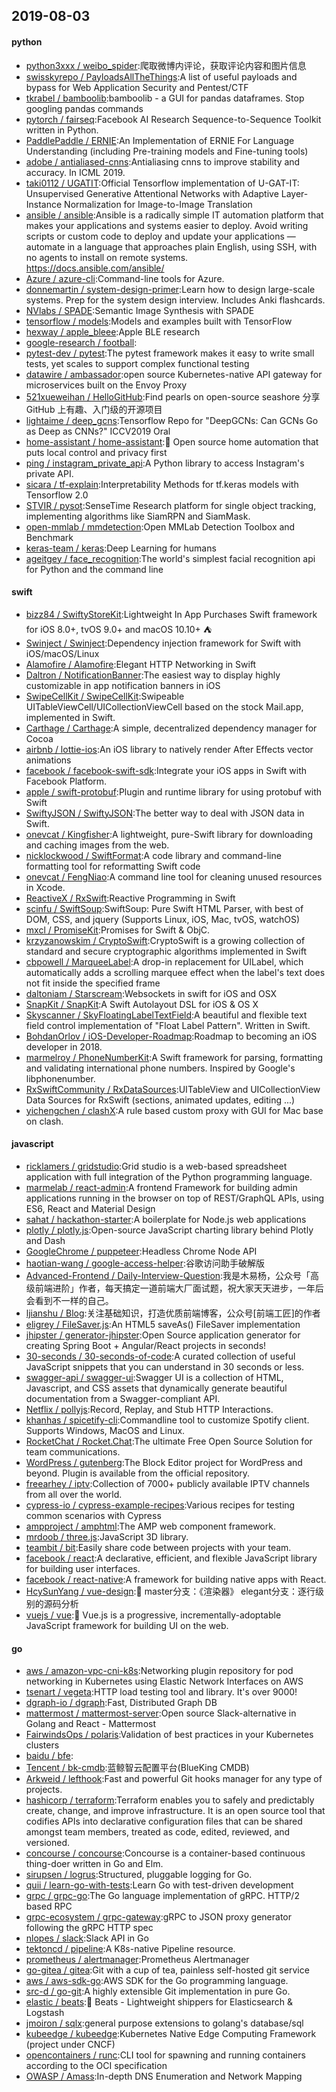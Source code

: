 ## 2019-08-03

#### python
* [python3xxx / weibo_spider](https://github.com/python3xxx/weibo_spider):爬取微博内评论，获取评论内容和图片信息
* [swisskyrepo / PayloadsAllTheThings](https://github.com/swisskyrepo/PayloadsAllTheThings):A list of useful payloads and bypass for Web Application Security and Pentest/CTF
* [tkrabel / bamboolib](https://github.com/tkrabel/bamboolib):bamboolib - a GUI for pandas dataframes. Stop googling pandas commands
* [pytorch / fairseq](https://github.com/pytorch/fairseq):Facebook AI Research Sequence-to-Sequence Toolkit written in Python.
* [PaddlePaddle / ERNIE](https://github.com/PaddlePaddle/ERNIE):An Implementation of ERNIE For Language Understanding (including Pre-training models and Fine-tuning tools)
* [adobe / antialiased-cnns](https://github.com/adobe/antialiased-cnns):Antialiasing cnns to improve stability and accuracy. In ICML 2019.
* [taki0112 / UGATIT](https://github.com/taki0112/UGATIT):Official Tensorflow implementation of U-GAT-IT: Unsupervised Generative Attentional Networks with Adaptive Layer-Instance Normalization for Image-to-Image Translation
* [ansible / ansible](https://github.com/ansible/ansible):Ansible is a radically simple IT automation platform that makes your applications and systems easier to deploy. Avoid writing scripts or custom code to deploy and update your applications — automate in a language that approaches plain English, using SSH, with no agents to install on remote systems. https://docs.ansible.com/ansible/
* [Azure / azure-cli](https://github.com/Azure/azure-cli):Command-line tools for Azure.
* [donnemartin / system-design-primer](https://github.com/donnemartin/system-design-primer):Learn how to design large-scale systems. Prep for the system design interview. Includes Anki flashcards.
* [NVlabs / SPADE](https://github.com/NVlabs/SPADE):Semantic Image Synthesis with SPADE
* [tensorflow / models](https://github.com/tensorflow/models):Models and examples built with TensorFlow
* [hexway / apple_bleee](https://github.com/hexway/apple_bleee):Apple BLE research
* [google-research / football](https://github.com/google-research/football):
* [pytest-dev / pytest](https://github.com/pytest-dev/pytest):The pytest framework makes it easy to write small tests, yet scales to support complex functional testing
* [datawire / ambassador](https://github.com/datawire/ambassador):open source Kubernetes-native API gateway for microservices built on the Envoy Proxy
* [521xueweihan / HelloGitHub](https://github.com/521xueweihan/HelloGitHub):Find pearls on open-source seashore 分享 GitHub 上有趣、入门级的开源项目
* [lightaime / deep_gcns](https://github.com/lightaime/deep_gcns):Tensorflow Repo for "DeepGCNs: Can GCNs Go as Deep as CNNs?" ICCV2019 Oral
* [home-assistant / home-assistant](https://github.com/home-assistant/home-assistant):🏡
Open source home automation that puts local control and privacy first
* [ping / instagram_private_api](https://github.com/ping/instagram_private_api):A Python library to access Instagram's private API.
* [sicara / tf-explain](https://github.com/sicara/tf-explain):Interpretability Methods for tf.keras models with Tensorflow 2.0
* [STVIR / pysot](https://github.com/STVIR/pysot):SenseTime Research platform for single object tracking, implementing algorithms like SiamRPN and SiamMask.
* [open-mmlab / mmdetection](https://github.com/open-mmlab/mmdetection):Open MMLab Detection Toolbox and Benchmark
* [keras-team / keras](https://github.com/keras-team/keras):Deep Learning for humans
* [ageitgey / face_recognition](https://github.com/ageitgey/face_recognition):The world's simplest facial recognition api for Python and the command line

#### swift
* [bizz84 / SwiftyStoreKit](https://github.com/bizz84/SwiftyStoreKit):Lightweight In App Purchases Swift framework for iOS 8.0+, tvOS 9.0+ and macOS 10.10+ ⛺
* [Swinject / Swinject](https://github.com/Swinject/Swinject):Dependency injection framework for Swift with iOS/macOS/Linux
* [Alamofire / Alamofire](https://github.com/Alamofire/Alamofire):Elegant HTTP Networking in Swift
* [Daltron / NotificationBanner](https://github.com/Daltron/NotificationBanner):The easiest way to display highly customizable in app notification banners in iOS
* [SwipeCellKit / SwipeCellKit](https://github.com/SwipeCellKit/SwipeCellKit):Swipeable UITableViewCell/UICollectionViewCell based on the stock Mail.app, implemented in Swift.
* [Carthage / Carthage](https://github.com/Carthage/Carthage):A simple, decentralized dependency manager for Cocoa
* [airbnb / lottie-ios](https://github.com/airbnb/lottie-ios):An iOS library to natively render After Effects vector animations
* [facebook / facebook-swift-sdk](https://github.com/facebook/facebook-swift-sdk):Integrate your iOS apps in Swift with Facebook Platform.
* [apple / swift-protobuf](https://github.com/apple/swift-protobuf):Plugin and runtime library for using protobuf with Swift
* [SwiftyJSON / SwiftyJSON](https://github.com/SwiftyJSON/SwiftyJSON):The better way to deal with JSON data in Swift.
* [onevcat / Kingfisher](https://github.com/onevcat/Kingfisher):A lightweight, pure-Swift library for downloading and caching images from the web.
* [nicklockwood / SwiftFormat](https://github.com/nicklockwood/SwiftFormat):A code library and command-line formatting tool for reformatting Swift code
* [onevcat / FengNiao](https://github.com/onevcat/FengNiao):A command line tool for cleaning unused resources in Xcode.
* [ReactiveX / RxSwift](https://github.com/ReactiveX/RxSwift):Reactive Programming in Swift
* [scinfu / SwiftSoup](https://github.com/scinfu/SwiftSoup):SwiftSoup: Pure Swift HTML Parser, with best of DOM, CSS, and jquery (Supports Linux, iOS, Mac, tvOS, watchOS)
* [mxcl / PromiseKit](https://github.com/mxcl/PromiseKit):Promises for Swift & ObjC.
* [krzyzanowskim / CryptoSwift](https://github.com/krzyzanowskim/CryptoSwift):CryptoSwift is a growing collection of standard and secure cryptographic algorithms implemented in Swift
* [cbpowell / MarqueeLabel](https://github.com/cbpowell/MarqueeLabel):A drop-in replacement for UILabel, which automatically adds a scrolling marquee effect when the label's text does not fit inside the specified frame
* [daltoniam / Starscream](https://github.com/daltoniam/Starscream):Websockets in swift for iOS and OSX
* [SnapKit / SnapKit](https://github.com/SnapKit/SnapKit):A Swift Autolayout DSL for iOS & OS X
* [Skyscanner / SkyFloatingLabelTextField](https://github.com/Skyscanner/SkyFloatingLabelTextField):A beautiful and flexible text field control implementation of "Float Label Pattern". Written in Swift.
* [BohdanOrlov / iOS-Developer-Roadmap](https://github.com/BohdanOrlov/iOS-Developer-Roadmap):Roadmap to becoming an iOS developer in 2018.
* [marmelroy / PhoneNumberKit](https://github.com/marmelroy/PhoneNumberKit):A Swift framework for parsing, formatting and validating international phone numbers. Inspired by Google's libphonenumber.
* [RxSwiftCommunity / RxDataSources](https://github.com/RxSwiftCommunity/RxDataSources):UITableView and UICollectionView Data Sources for RxSwift (sections, animated updates, editing ...)
* [yichengchen / clashX](https://github.com/yichengchen/clashX):A rule based custom proxy with GUI for Mac base on clash.

#### javascript
* [ricklamers / gridstudio](https://github.com/ricklamers/gridstudio):Grid studio is a web-based spreadsheet application with full integration of the Python programming language.
* [marmelab / react-admin](https://github.com/marmelab/react-admin):A frontend Framework for building admin applications running in the browser on top of REST/GraphQL APIs, using ES6, React and Material Design
* [sahat / hackathon-starter](https://github.com/sahat/hackathon-starter):A boilerplate for Node.js web applications
* [plotly / plotly.js](https://github.com/plotly/plotly.js):Open-source JavaScript charting library behind Plotly and Dash
* [GoogleChrome / puppeteer](https://github.com/GoogleChrome/puppeteer):Headless Chrome Node API
* [haotian-wang / google-access-helper](https://github.com/haotian-wang/google-access-helper):谷歌访问助手破解版
* [Advanced-Frontend / Daily-Interview-Question](https://github.com/Advanced-Frontend/Daily-Interview-Question):我是木易杨，公众号「高级前端进阶」作者，每天搞定一道前端大厂面试题，祝大家天天进步，一年后会看到不一样的自己。
* [ljianshu / Blog](https://github.com/ljianshu/Blog):关注基础知识，打造优质前端博客，公众号[前端工匠]的作者
* [eligrey / FileSaver.js](https://github.com/eligrey/FileSaver.js):An HTML5 saveAs() FileSaver implementation
* [jhipster / generator-jhipster](https://github.com/jhipster/generator-jhipster):Open Source application generator for creating Spring Boot + Angular/React projects in seconds!
* [30-seconds / 30-seconds-of-code](https://github.com/30-seconds/30-seconds-of-code):A curated collection of useful JavaScript snippets that you can understand in 30 seconds or less.
* [swagger-api / swagger-ui](https://github.com/swagger-api/swagger-ui):Swagger UI is a collection of HTML, Javascript, and CSS assets that dynamically generate beautiful documentation from a Swagger-compliant API.
* [Netflix / pollyjs](https://github.com/Netflix/pollyjs):Record, Replay, and Stub HTTP Interactions.
* [khanhas / spicetify-cli](https://github.com/khanhas/spicetify-cli):Commandline tool to customize Spotify client. Supports Windows, MacOS and Linux.
* [RocketChat / Rocket.Chat](https://github.com/RocketChat/Rocket.Chat):The ultimate Free Open Source Solution for team communications.
* [WordPress / gutenberg](https://github.com/WordPress/gutenberg):The Block Editor project for WordPress and beyond. Plugin is available from the official repository.
* [freearhey / iptv](https://github.com/freearhey/iptv):Collection of 7000+ publicly available IPTV channels from all over the world.
* [cypress-io / cypress-example-recipes](https://github.com/cypress-io/cypress-example-recipes):Various recipes for testing common scenarios with Cypress
* [ampproject / amphtml](https://github.com/ampproject/amphtml):The AMP web component framework.
* [mrdoob / three.js](https://github.com/mrdoob/three.js):JavaScript 3D library.
* [teambit / bit](https://github.com/teambit/bit):Easily share code between projects with your team.
* [facebook / react](https://github.com/facebook/react):A declarative, efficient, and flexible JavaScript library for building user interfaces.
* [facebook / react-native](https://github.com/facebook/react-native):A framework for building native apps with React.
* [HcySunYang / vue-design](https://github.com/HcySunYang/vue-design):📖
master分支：《渲染器》 elegant分支：逐行级别的源码分析
* [vuejs / vue](https://github.com/vuejs/vue):🖖
Vue.js is a progressive, incrementally-adoptable JavaScript framework for building UI on the web.

#### go
* [aws / amazon-vpc-cni-k8s](https://github.com/aws/amazon-vpc-cni-k8s):Networking plugin repository for pod networking in Kubernetes using Elastic Network Interfaces on AWS
* [tsenart / vegeta](https://github.com/tsenart/vegeta):HTTP load testing tool and library. It's over 9000!
* [dgraph-io / dgraph](https://github.com/dgraph-io/dgraph):Fast, Distributed Graph DB
* [mattermost / mattermost-server](https://github.com/mattermost/mattermost-server):Open source Slack-alternative in Golang and React - Mattermost
* [FairwindsOps / polaris](https://github.com/FairwindsOps/polaris):Validation of best practices in your Kubernetes clusters
* [baidu / bfe](https://github.com/baidu/bfe):
* [Tencent / bk-cmdb](https://github.com/Tencent/bk-cmdb):蓝鲸智云配置平台(BlueKing CMDB)
* [Arkweid / lefthook](https://github.com/Arkweid/lefthook):Fast and powerful Git hooks manager for any type of projects.
* [hashicorp / terraform](https://github.com/hashicorp/terraform):Terraform enables you to safely and predictably create, change, and improve infrastructure. It is an open source tool that codifies APIs into declarative configuration files that can be shared amongst team members, treated as code, edited, reviewed, and versioned.
* [concourse / concourse](https://github.com/concourse/concourse):Concourse is a container-based continuous thing-doer written in Go and Elm.
* [sirupsen / logrus](https://github.com/sirupsen/logrus):Structured, pluggable logging for Go.
* [quii / learn-go-with-tests](https://github.com/quii/learn-go-with-tests):Learn Go with test-driven development
* [grpc / grpc-go](https://github.com/grpc/grpc-go):The Go language implementation of gRPC. HTTP/2 based RPC
* [grpc-ecosystem / grpc-gateway](https://github.com/grpc-ecosystem/grpc-gateway):gRPC to JSON proxy generator following the gRPC HTTP spec
* [nlopes / slack](https://github.com/nlopes/slack):Slack API in Go
* [tektoncd / pipeline](https://github.com/tektoncd/pipeline):A K8s-native Pipeline resource.
* [prometheus / alertmanager](https://github.com/prometheus/alertmanager):Prometheus Alertmanager
* [go-gitea / gitea](https://github.com/go-gitea/gitea):Git with a cup of tea, painless self-hosted git service
* [aws / aws-sdk-go](https://github.com/aws/aws-sdk-go):AWS SDK for the Go programming language.
* [src-d / go-git](https://github.com/src-d/go-git):A highly extensible Git implementation in pure Go.
* [elastic / beats](https://github.com/elastic/beats):🐠
Beats - Lightweight shippers for Elasticsearch & Logstash
* [jmoiron / sqlx](https://github.com/jmoiron/sqlx):general purpose extensions to golang's database/sql
* [kubeedge / kubeedge](https://github.com/kubeedge/kubeedge):Kubernetes Native Edge Computing Framework (project under CNCF)
* [opencontainers / runc](https://github.com/opencontainers/runc):CLI tool for spawning and running containers according to the OCI specification
* [OWASP / Amass](https://github.com/OWASP/Amass):In-depth DNS Enumeration and Network Mapping
